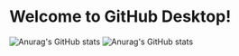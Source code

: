 # Welcome to GitHub Desktop!

![Anurag's GitHub stats](https://github-readme-stats.vercel.app/api?username=Ryohei0Otsuka&show_icons=true&theme=cobalt)
![Anurag's GitHub stats](https://github-readme-stats.vercel.app/api?username=Ryohei0Otsuka&show_icons=true)
